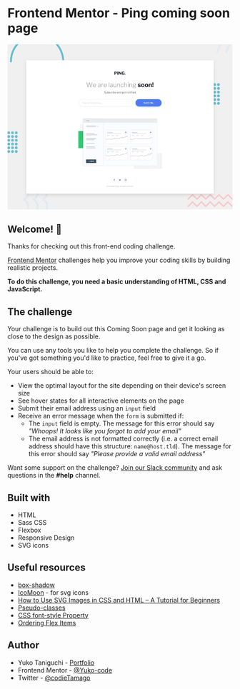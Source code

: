 # Frontend Mentor - Ping coming soon page

![Design preview for the Ping coming soon page coding challenge](./design/desktop-preview.jpg)

## Welcome! 👋

Thanks for checking out this front-end coding challenge.

[Frontend Mentor](https://www.frontendmentor.io) challenges help you improve your coding skills by building realistic projects.

**To do this challenge, you need a basic understanding of HTML, CSS and JavaScript.**

## The challenge

Your challenge is to build out this Coming Soon page and get it looking as close to the design as possible.

You can use any tools you like to help you complete the challenge. So if you've got something you'd like to practice, feel free to give it a go.

Your users should be able to:

- View the optimal layout for the site depending on their device's screen size
- See hover states for all interactive elements on the page
- Submit their email address using an `input` field
- Receive an error message when the `form` is submitted if:
	- The `input` field is empty. The message for this error should say *"Whoops! It looks like you forgot to add your email"*
	- The email address is not formatted correctly (i.e. a correct email address should have this structure: `name@host.tld`). The message for this error should say *"Please provide a valid email address"*

Want some support on the challenge? [Join our Slack community](https://www.frontendmentor.io/slack) and ask questions in the **#help** channel.

## Built with
- HTML
- Sass CSS
- Flexbox
- Responsive Design
- SVG icons

## Useful resources

- [box-shadow](https://developer.mozilla.org/en-US/docs/Web/CSS/box-shadow)
- [IcoMoon](https://icomoon.io/) - for svg icons
- [How to Use SVG Images in CSS and HTML – A Tutorial for Beginners](https://www.freecodecamp.org/news/use-svg-images-in-css-html/)
- [Pseudo-classes](https://developer.mozilla.org/en-US/docs/Web/CSS/Pseudo-classes)
- [CSS font-style Property](https://www.w3schools.com/cssref/pr_font_font-style.asp)
- [Ordering Flex Items](https://developer.mozilla.org/en-US/docs/Web/CSS/CSS_Flexible_Box_Layout/Ordering_Flex_Items)


## Author
- Yuko Taniguchi - [Portfolio](https://ytwebxdesign.com/)
- Frontend Mentor - [@Yuko-code](https://www.frontendmentor.io/profile/Yuko-code)
- Twitter - [@codieTamago](https://www.twitter.com/codieTamago)



